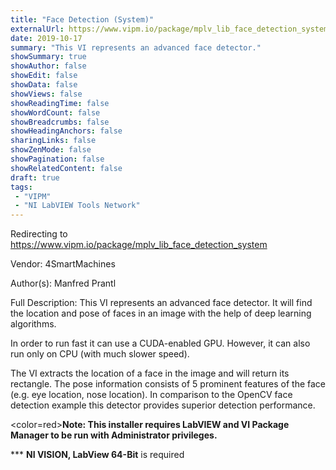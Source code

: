 ```yaml
---
title: "Face Detection (System)"
externalUrl: https://www.vipm.io/package/mplv_lib_face_detection_system
date: 2019-10-17
summary: "This VI represents an advanced face detector."
showSummary: true
showAuthor: false
showEdit: false
showData: false
showViews: false
showReadingTime: false
showWordCount: false
showBreadcrumbs: false
showHeadingAnchors: false
sharingLinks: false
showZenMode: false
showPagination: false
showRelatedContent: false
draft: true
tags:
 - "VIPM"
 - "NI LabVIEW Tools Network"
---
```


Redirecting to https://www.vipm.io/package/mplv_lib_face_detection_system

Vendor: 4SmartMachines

Author(s): Manfred Prantl
 
Full Description:
This VI represents an advanced face detector. It will find the location and pose of faces in an image with the help of deep learning algorithms.

In order to run fast it can use a CUDA-enabled GPU. However, it can also run only on CPU (with much slower speed).

The VI extracts the location of a face in the image and will return its rectangle. The pose information consists of 5 prominent features of the face (e.g. eye location, nose location).
In comparison to the OpenCV face detection example this detector provides superior detection performance.

<color=red>**Note: This installer requires LabVIEW and VI Package Manager to be run with Administrator privileges.**</color> 

*** **NI VISION, LabView 64-Bit** is required